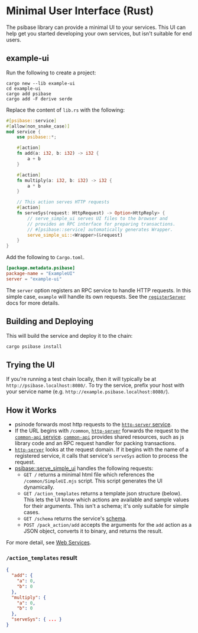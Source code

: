 # Minimal User Interface (Rust)

The psibase library can provide a minimal UI to your services. This UI can help get you started developing your own services, but isn't suitable for end users.

## example-ui

Run the following to create a project:

```
cargo new --lib example-ui
cd example-ui
cargo add psibase
cargo add -F derive serde
```

Replace the content of `lib.rs` with the following:

```rust
#[psibase::service]
#[allow(non_snake_case)]
mod service {
    use psibase::*;

    #[action]
    fn add(a: i32, b: i32) -> i32 {
        a + b
    }

    #[action]
    fn multiply(a: i32, b: i32) -> i32 {
        a * b
    }

    // This action serves HTTP requests
    #[action]
    fn serveSys(request: HttpRequest) -> Option<HttpReply> {
        // serve_simple_ui serves UI files to the browser and
        // provides an RPC interface for preparing transactions.
        // #[psibase::service] automatically generates Wrapper.
        serve_simple_ui::<Wrapper>(&request)
    }
}
```

Add the following to `Cargo.toml`.
```toml
[package.metadata.psibase]
package-name = "ExampleUI"
server = "example-ui"
```

The `server` option registers an RPC service to handle HTTP requests. In this simple case, `example` will handle its own requests. See the [`registerServer`](../../../default-apps/http-server.md#systemservicehttpserverregisterserver) docs for more details.

## Building and Deploying

This will build the service and deploy it to the chain:

```sh
cargo psibase install
```

## Trying the UI

If you're running a test chain locally, then it will typically be at `http://psibase.localhost:8080/`. To try the service, prefix your host with your service name (e.g. `http://example.psibase.localhost:8080/`).

## How it Works

- psinode forwards most http requests to the [`http-server` service](../../../default-apps/http-server.md).
- If the URL begins with `/common`, [`http-server`](../../../default-apps/http-server.md) forwards the request to the [`common-api` service](../../../default-apps/common-api.md). [`common-api`](../../../default-apps/common-api.md) provides shared resources, such as js library code and an RPC request handler for packing transactions.
- [`http-server`](../../../default-apps/http-server.md) looks at the request domain. If it begins with the name of a registered service, it calls that service's `serveSys` action to process the request.
- [psibase::serve_simple_ui](https://docs.rs/psibase/latest/psibase/fn.serve_simple_ui.html) handles the following requests:
  - `GET /` returns a minimal html file which references the `/common/SimpleUI.mjs` script. This script generates the UI dynamically.
  - `GET /action_templates` returns a template json structure (below). This lets the UI know which actions are available and sample values for their arguments. This isn't a schema; it's only suitable for simple cases.
  - `GET /schema` returns the service's [schema](../../../specifications/data-formats/schema.md).
  - `POST /pack_action/add` accepts the arguments for the `add` action as a JSON object, converts it to binary, and returns the result.

For more detail, see [Web Services](reference/web-services.html).

### `/action_templates` result

```json
{
  "add": {
    "a": 0,
    "b": 0
  },
  "multiply": {
    "a": 0,
    "b": 0
  },
  "serveSys": { ... }
}
```
